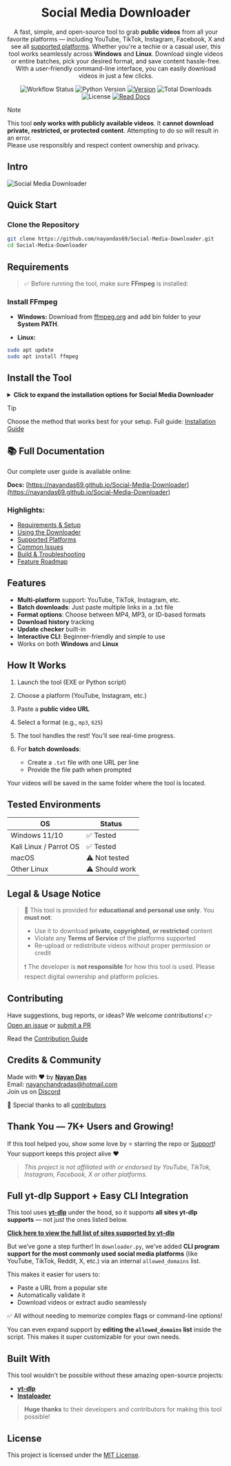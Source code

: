 <div align="center">

# Social Media Downloader

A fast, simple, and open-source tool to grab **public videos** from all your favorite platforms — including YouTube, TikTok, Instagram, Facebook, X and see all [supported platforms](https://nayandas69.github.io/Social-Media-Downloader/supported-platforms). Whether you're a techie or a casual user, this tool works seamlessly across **Windows** and **Linux**. Download single videos or entire batches, pick your desired format, and save content hassle-free. With a user-friendly command-line interface, you can easily download videos in just a few clicks.

![Workflow Status](https://img.shields.io/github/actions/workflow/status/nayandas69/Social-Media-Downloader/python-package.yml?style=flat-square&color=4DB6AC&logo=github)
![Python Version](https://img.shields.io/pypi/pyversions/social-media-downloader?style=flat-square&color=blueviolet&logo=python&logoColor=white)
[![Version](https://img.shields.io/pypi/v/social-media-downloader?style=flat-square&color=green&logo=pypi&logoColor=white)](https://pypi.org/project/social-media-downloader)
![Total Downloads](https://static.pepy.tech/badge/social-media-downloader)
![License](https://img.shields.io/github/license/nayandas69/Social-Media-Downloader?style=flat-square&color=blue&logo=github&logoColor=white)
[![Read Docs](https://img.shields.io/badge/docs-Read%20Docs-blue?style=flat-square&logo=githubpages&logoColor=white)](https://nayandas69.github.io/Social-Media-Downloader)    

</div>

> [!NOTE] 
> This tool **only works with publicly available videos**. It **cannot download private, restricted, or protected content**. Attempting to do so will result in an error.  
> Please use responsibly and respect content ownership and privacy.

## Intro
![Social Media Downloader](https://raw.githubusercontent.com/nayandas69/Social-Media-Downloader/4d0aebcc7433bb47bbfdce34b88ece1e7e41fd4f/docs/assets/intro.gif)

## Quick Start

### Clone the Repository
```bash
git clone https://github.com/nayandas69/Social-Media-Downloader.git
cd Social-Media-Downloader
```

## Requirements

> ✅ Before running the tool, make sure **FFmpeg** is installed:

### Install FFmpeg

* **Windows:**
  Download from [ffmpeg.org](https://ffmpeg.org/download.html) and add bin folder to your **System PATH**.

* **Linux:**

```bash
sudo apt update
sudo apt install ffmpeg
```

## Install the Tool

<details>

<summary><strong>Click to expand the installation options for Social Media Downloader</strong></summary>

### Installation Options

| Platform   | Method              | Instructions                                                                                                  |
| ---------- | ------------------- | ------------------------------------------------------------------------------------------------------------- |
| Windows | Standalone `.exe`   | Download from [Releases](https://github.com/nayandas69/Social-Media-Downloader/releases), double-click to run |
| Linux   | `Binary` / `.deb`     | Use the `.deb` installer or download the `binary` for direct execution                                          |
| Universal | `pip` (recommended) | `pip install social-media-downloader`                                                                         |
| Manual  | From Source         | Clone repo → install deps → python smd/downloader.py                                                        |

</details>

> [!TIP]
> Choose the method that works best for your setup. Full guide: [Installation Guide](https://nayandas69.github.io/Social-Media-Downloader/installation)

## 📚 Full Documentation

Our complete user guide is available online:

**Docs:** [https://nayandas69.github.io/Social-Media-Downloader](https://nayandas69.github.io/Social-Media-Downloader)

### Highlights:

* [Requirements & Setup](https://nayandas69.github.io/Social-Media-Downloader/installation/)
* [Using the Downloader](https://nayandas69.github.io/Social-Media-Downloader/usage/)
* [Supported Platforms](https://nayandas69.github.io/Social-Media-Downloader/supported-platforms/)
* [Common Issues](https://nayandas69.github.io/Social-Media-Downloader/faq/)
* [Build & Troubleshooting](https://nayandas69.github.io/Social-Media-Downloader/build/)
* [Feature Roadmap](https://nayandas69.github.io/Social-Media-Downloader/roadmap/)

## Features

* **Multi-platform** support: YouTube, TikTok, Instagram, etc.
* **Batch downloads**: Just paste multiple links in a .txt file
* **Format options**: Choose between MP4, MP3, or ID-based formats
* **Download history** tracking
* **Update checker** built-in
* **Interactive CLI**: Beginner-friendly and simple to use
* Works on both **Windows** and **Linux**

## How It Works

1. Launch the tool (EXE or Python script)
2. Choose a platform (YouTube, Instagram, etc.)
3. Paste a **public video URL**
4. Select a format (e.g., `mp3`, `625`)
5. The tool handles the rest! You'll see real-time progress.
6. For **batch downloads**:

   * Create a `.txt` file with one URL per line
   * Provide the file path when prompted

Your videos will be saved in the same folder where the tool is located.

## Tested Environments

| OS          | Status         |
| ----------- | -------------- |
| Windows 11/10  | ✅ Tested       |
| Kali Linux / Parrot OS  | ✅ Tested       |
| macOS       | ⚠️ Not tested  |
| Other Linux | ⚠️ Should work |

## Legal & Usage Notice

> 🚫 This tool is provided for **educational and personal use only**. You **must not**:
>
> * Use it to download **private, copyrighted, or restricted** content
> * Violate any **Terms of Service** of the platforms supported
> * Re-upload or redistribute videos without proper permission or credit
>
> ❗ The developer is **not responsible** for how this tool is used. Please respect digital ownership and platform policies.

## Contributing

Have suggestions, bug reports, or ideas?
We welcome contributions!
👉 [Open an issue](https://github.com/nayandas69/Social-Media-Downloader/issues) or [submit a PR](https://github.com/nayandas69/Social-Media-Downloader/pulls)

Read the [Contribution Guide](https://github.com/nayandas69/Social-Media-Downloader/blob/dev/.github/CONTRIBUTING.md)

## Credits & Community

Made with ❤️ by [**Nayan Das**](https://nayandas69.github.io/link-in-bio)  
Email: [nayanchandradas@hotmail.com](mailto:nayanchandradas@hotmail.com)  
Join us on [Discord](https://discord.gg/skHyssu)  

🙌 Special thanks to all [contributors](https://github.com/nayandas69/Social-Media-Downloader/blob/dev/docs/contributors.md)

## Thank You — 7K+ Users and Growing!

If this tool helped you, show some love by ⭐ starring the repo or [Support](https://www.patreon.com/nayandas69)!
Your support keeps this project alive ❤️

> *This project is not affiliated with or endorsed by YouTube, TikTok, Instagram, Facebook, X or other platforms.*

## Full yt-dlp Support + Easy CLI Integration

This tool uses [**yt-dlp**](https://github.com/yt-dlp/yt-dlp) under the hood, so it supports **all sites yt-dlp supports** — not just the ones listed below.

**[Click here to view the full list of sites supported by yt-dlp](https://github.com/yt-dlp/yt-dlp/blob/master/supportedsites.md)**

But we’ve gone a step further!
In `downloader.py`, we’ve added **CLI program support for the most commonly used social media platforms** (like YouTube, TikTok, Reddit, X, etc.) via an internal `allowed_domains` list.

This makes it easier for users to:

* Paste a URL from a popular site
* Automatically validate it
* Download videos or extract audio seamlessly

✅ All without needing to memorize complex flags or command-line options!

You can even expand support by **editing the `allowed_domains` list** inside the script. This makes it super customizable for your own needs.

## Built With

This tool wouldn't be possible without these amazing open-source projects:

* [**yt-dlp**](https://github.com/yt-dlp/yt-dlp)
* [**Instaloader**](https://github.com/instaloader/instaloader)

> **Huge thanks** to their developers and contributors for making this tool possible!

## License
This project is licensed under the [MIT License](LICENSE).
